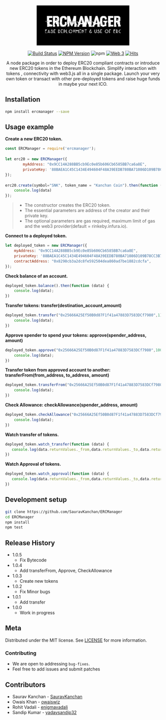 <p align="center">
  <a href="" rel="noopener">
 <img width=300px src="./ERCManager.jpg" alt="ERCManager-logo"></a>
</p>




<div align = "center">

[![Build Status](https://travis-ci.com/SauravKanchan/ERCManager.svg?token=2yjAythLGDwdY1XXtyDa&branch=master)](https://travis-ci.com/SauravKanchan/ERCManager)
[![NPM Version][npm-image]][npm-url]
![npm](https://img.shields.io/npm/dt/ercmanager.svg)
[![Web 3](https://img.shields.io/badge/web3-1.0.1-blue.svg)](https://www.npmjs.com/package/web3)
[![Hits](http://hits.dwyl.io/SauravKanchan/ERCManager.svg)][npm-url]

</div>


<p align = "center">
A node package in order to deploy ERC20 compliant contracts or introduce new ERC20 tokens in the Ethereum Blockchain. Simplify interaction with tokens , connectivity with web3.js all in a single package. Launch your very own token or transact with other pre-deployed tokens and raise huge funds in maybe your next ICO.
</p>

## Installation


```sh
npm install ercmanager --save
```


## Usage example
**Create a new ERC20 token.**

```javascript
const ERCManager = require('ercmanager');

let erc20 = new ERCManager({
        myAddress: "0x9CC14A288BB5cb9Ec0e85b606Cb6585BB7ca6a8E",
        privateKey: '88BAEA1C45C1434E494604F48A39EEDB780BA71086D109B78CC3B7D41AA49773'
});

erc20.create(symbol="SNK", token_name = "Kanchan Coin").then(function (data) {
    console.log(data)
});

```
>  - The constructor creates the ERC20 token.
>  - The essential parameters are address of the creator and  their private key.
>  - The optional parameters are gas required, maximum limit of gas and the web3 provider(default = rinkeby.infura.io).

**Connect to a deployed token.**
```javascript
let deployed_token = new ERCManager({
    myAddress: "0x9CC14A288BB5cb9Ec0e85b606Cb6585BB7ca6a8E",
    privateKey: '88BAEA1C45C1434E494604F48A39EEDB780BA71086D109B78CC3B7D41AA49773',
    contractAddress: "0x8298cb3a2dc8fe592504dea860ad7be1882cdcfa",
});

```

**Check balance of an account.**
```javascript
deployed_token.balance().then(function (data) {
    console.log(data);
})
```

**Transfer tokens: transfer(destination_account,amount)**
```javascript
deployed_token.transfer("0x25666A25Ef50B0d87F1f41a47883D7583DCf7980",1).then(function (data) {
    console.log(data);
})

```

**Approve spender to spend your tokens: approve(spender_address, amount)**
```javascript
deployed_token.approve("0x25666A25Ef50B0d87F1f41a47883D7583DCf7980",100).then(function (data) {
    console.log(data);
})

```


**Transfer token from approved account to another: transferFrom(from_address, to_address, amount)**
```javascript
deployed_token.transferFrom("0x25666A25Ef50B0d87F1f41a47883D7583DCf7980", "0x420493959C379D8375aFFA6Bb0De9E5C87f0A4c3",100).then(function (data) {
    console.log(data);
})

```

**Check Allowance: checkAllowance(spender_address, amount)**
```javascript
deployed_token.checkAllowance("0x25666A25Ef50B0d87F1f41a47883D7583DCf7980", 100).then(function (data) {
    console.log(data);
})

```

**Watch transfer of tokens.**
```javascript
deployed_token.watch_transfer(function (data) {
   console.log(data.returnValues._from,data.returnValues._to,data.returnValues._value)
})
```

**Watch Approval of tokens.**
```javascript
deployed_token.watch_approval(function (data) {
   console.log(data.returnValues._from,data.returnValues._to,data.returnValues._value)
})
```



## Development setup


```sh
git clone https://github.com/SauravKanchan/ERCManager
cd ERCManager
npm install
npm test
```

## Release History

* 1.0.5
    * Fix Bytecode 
* 1.0.4
    * Add transferFrom, Approve, CheckAllowance
* 1.0.3
    * Create new tokens 
* 1.0.2
    * Fix Minor bugs 
* 1.0.1
    * Add transfer
* 1.0.0
    * Work in progress

## Meta
Distributed under the MIT license. See [LICENSE](https://github.com/SauravKanchan/ERCManager/blob/master/LICENSE) for more information.


### Contributing

 * We are open to addressing `bug-fixes`.
 * Feel free to add issues and submit patches

## Contributors

 * Saurav Kanchan - [SauravKanchan](https://github.com/SauravKanchan)
 * Owais Khan - [owaiswiz](https://github.com/owaiswiz)
 * Rohit Vadali - [enigmavadali](https://github.com/enigmavadali)
 * Sandip Kumar - [yadavsandip32](https://github.com/yadavsandip32)


<!-- Markdown link & img dfn's -->
[npm-image]: https://img.shields.io/npm/v/ercmanager.svg?style=flat-square
[npm-url]: https://www.npmjs.com/package/ercmanager

